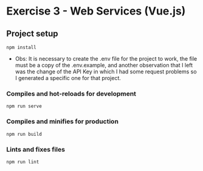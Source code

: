 # Exercise 3 - Web Services (Vue.js)

## Project setup
```
npm install
```

- Obs: It is necessary to create the .env file for the project to work, the file must be a copy of the .env.example, and another observation that I left was the change of the API Key in which I had some request problems so I generated a specific one for that project.

### Compiles and hot-reloads for development
```
npm run serve
```

### Compiles and minifies for production
```
npm run build
```

### Lints and fixes files
```
npm run lint
``` 
